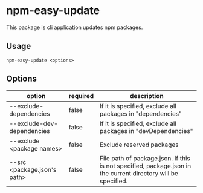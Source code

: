 # npm-easy-update

This package is cli application updates npm packages.

## Usage

```console
npm-easy-update <options>
```

## Options

|option|required|description|
|----|----|----|
|--exclude-dependencies|false|If it is specified, exclude all packages in "dependencies"|
|--exclude-dev-dependencies|false|If it is specified, exclude all packages in "devDependencies"|
|--exclude &lt;package names&gt;|false|Exclude reserved packages|
|--src &lt;package.json's path&gt;|false|File path of package.json. If this is not specified, package.json in the current directory will be specified.|
